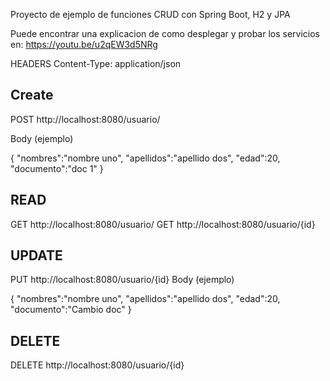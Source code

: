 Proyecto de ejemplo de funciones CRUD
con Spring Boot, H2 y JPA

Puede encontrar una explicacion de como desplegar y probar los servicios en:
https://youtu.be/u2qEW3d5NRg

HEADERS
Content-Type: application/json

Create
---------
POST http://localhost:8080/usuario/

Body (ejemplo)

{
"nombres":"nombre uno",
"apellidos":"apellido dos",
"edad":20,
"documento":"doc 1"
}

READ
-------
GET http://localhost:8080/usuario/
GET http://localhost:8080/usuario/{id}

UPDATE
--------
PUT http://localhost:8080/usuario/{id}
Body (ejemplo)

{
"nombres":"nombre uno",
"apellidos":"apellido dos",
"edad":20,
"documento":"Cambio doc"
}

DELETE
--------
DELETE http://localhost:8080/usuario/{id}